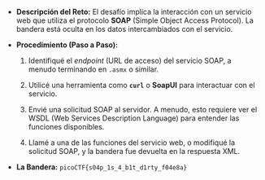 - **Descripción del Reto:** El desafío implica la interacción con un servicio web que utiliza el protocolo **SOAP** (Simple Object Access Protocol). La bandera está oculta en los datos intercambiados con el servicio.
    
- **Procedimiento (Paso a Paso):**
    
    1. Identifiqué el _endpoint_ (URL de acceso) del servicio SOAP, a menudo terminando en `.asmx` o similar.
        
    2. Utilicé una herramienta como **`curl`** o **SoapUI** para interactuar con el servicio.
        
    3. Envié una solicitud SOAP al servidor. A menudo, esto requiere ver el WSDL (Web Services Description Language) para entender las funciones disponibles.
        
    4. Llamé a una de las funciones del servicio web, o modifiqué la solicitud SOAP, y la bandera fue devuelta en la respuesta XML.
        
- **La Bandera:** `picoCTF{s04p_1s_4_b1t_d1rty_f04e8a}`